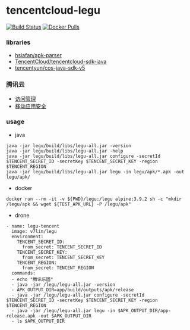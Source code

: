 # tencentcloud-legu

[![Build Status](https://cloud.drone.io/api/badges/v7lin/tencentcloud-legu/status.svg)](https://cloud.drone.io/v7lin/tencentcloud-legu)
[![Docker Pulls](https://img.shields.io/docker/pulls/v7lin/legu.svg)](https://hub.docker.com/r/v7lin/legu)

### libraries

* [hsiafan/apk-parser](https://github.com/hsiafan/apk-parser)
* [TencentCloud/tencentcloud-sdk-java](https://github.com/TencentCloud/tencentcloud-sdk-java)
* [tencentyun/cos-java-sdk-v5](https://github.com/tencentyun/cos-java-sdk-v5)

### 腾讯云

* [访问管理](https://console.cloud.tencent.com/cam/capi)
* [移动应用安全](https://console.cloud.tencent.com/ms/reinforce/list)

### usage

* java

````
java -jar legu/build/libs/legu-all.jar -version
java -jar legu/build/libs/legu-all.jar -help
java -jar legu/build/libs/legu-all.jar configure -secretId $TENCENT_SECRET_ID -secretKey $TENCENT_SECRET_KEY -region $TENCENT_REGION
java -jar legu/build/libs/legu-all.jar legu -in legu/apk/*.apk -out legu/apk/
````

* docker

````
docker run --rm -it -v ${PWD}/legu:/legu alpine:3.9.2 sh -c "mkdir /legu/apk && wget ${TEST_APK_URL} -P /legu/apk"
````

* drone

````
- name: legu-tencent
  image: v7lin/legu
  environment:
    TENCENT_SECRET_ID:
      from_secret: TENCENT_SECRET_ID
    TENCENT_SECRET_KEY:
      from_secret: TENCENT_SECRET_KEY
    TENCENT_REGION:
      from_secret: TENCENT_REGION
  commands:
  - echo "腾讯乐固"
  - java -jar /legu/legu-all.jar -version
  - APK_OUTPUT_DIR=app/build/outputs/apk/release
  - java -jar /legu/legu-all.jar configure -secretId $TENCENT_SECRET_ID -secretKey $TENCENT_SECRET_KEY -region $TENCENT_REGION
  - java -jar /legu/legu-all.jar legu -in $APK_OUTPUT_DIR/app-release.apk -out $APK_OUTPUT_DIR
  - ls $APK_OUTPUT_DIR
````
